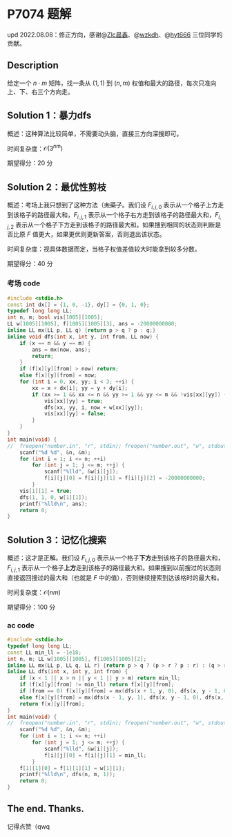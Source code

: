 # P7074 题解

upd 2022.08.08：修正方向，感谢@[Zlc晨鑫](https://www.luogu.com.cn/user/297555)、@[wzkdh](https://www.luogu.com.cn/user/235121)、@[hyt666](https://www.luogu.com.cn/user/280999) 三位同学的贡献。

## Description
给定一个 $n\cdot m$ 矩阵，找一条从 $(1,1)$ 到 $(n,m)$ 权值和最大的路径，每次只准向上、下、右三个方向走。

## $\text{Solution\ 1}$：暴力$\text{dfs}$
概述：这种算法比较简单，不需要动头脑，直接三方向深搜即可。

时间复杂度：$\mathcal{O}(3^{nm})$

期望得分：$20$ 分

## $\text{Solution\ 2}$：最优性剪枝
概述：考场上我只想到了这种方法（~~太菜了~~。我们设 $F_{i,j,0}$ 表示从一个格子上方走到该格子的路径最大和，$F_{i,j,1}$ 表示从一个格子右方走到该格子的路径最大和，$F_{i,j,2}$ 表示从一个格子下方走到该格子的路径最大和。如果搜到相同的状态则判断是否比原 $F$ 值更大，如果更优则更新答案，否则退出该状态。

时间复杂度：视具体数据而定，当格子权值差值较大时能拿到较多分数。

期望得分：$40$ 分

### 考场 $\text{code}$
```cpp
#include <stdio.h>
const int dx[] = {1, 0, -1}, dy[] = {0, 1, 0};
typedef long long LL;
int n, m; bool vis[1005][1005];
LL w[1005][1005], f[1005][1005][3], ans = -20000000000;
inline LL mx(LL p, LL q) {return p > q ? p : q;}
inline void dfs(int x, int y, int from, LL now) {
	if (x == n && y == m) {
		ans = mx(now, ans);
		return;
	}
	if (f[x][y][from] > now) return;
	else f[x][y][from] = now;
	for (int i = 0, xx, yy; i < 3; ++i) {
		xx = x + dx[i]; yy = y + dy[i];
		if (xx >= 1 && xx <= n && yy >= 1 && yy <= m && !vis[xx][yy]) {
			vis[xx][yy] = true;
			dfs(xx, yy, i, now + w[xx][yy]);
			vis[xx][yy] = false;
		}
	}
}
int main(void) {
//	freopen("number.in", "r", stdin); freopen("number.out", "w", stdout);
	scanf("%d %d", &n, &m);
	for (int i = 1; i <= n; ++i)
		for (int j = 1; j <= m; ++j) {
			scanf("%lld", &w[i][j]);
			f[i][j][0] = f[i][j][1] = f[i][j][2] = -20000000000;
		}
	vis[1][1] = true;
	dfs(1, 1, 0, w[1][1]);
	printf("%lld\n", ans);
	return 0;
}
```

## $\text{Solution\ 3}$：记忆化搜索
概述：这才是正解。我们设 $F_{i,j,0}$ 表示从一个格子**下方**走到该格子的路径最大和，$F_{i,j,1}$ 表示从一个格子**上方**走到该格子的路径最大和。如果搜到以前搜过的状态则直接返回搜过的最大和（也就是 $F$ 中的值），否则继续搜索到达该格时的最大和。

时间复杂度：$\mathcal{O}(nm)$

期望得分：$100$ 分

### $\text{ac\ code}$
```cpp
#include <stdio.h>
typedef long long LL;
const LL min_ll = -1e18;
int n, m; LL w[1005][1005], f[1005][1005][2];
inline LL mx(LL p, LL q, LL r) {return p > q ? (p > r ? p : r) : (q > r ? q : r);}
inline LL dfs(int x, int y, int from) {
    if (x < 1 || x > n || y < 1 || y > m) return min_ll;
    if (f[x][y][from] != min_ll) return f[x][y][from];
    if (from == 0) f[x][y][from] = mx(dfs(x + 1, y, 0), dfs(x, y - 1, 0), dfs(x, y - 1, 1)) + w[x][y];
    else f[x][y][from] = mx(dfs(x - 1, y, 1), dfs(x, y - 1, 0), dfs(x, y - 1, 1)) + w[x][y];
    return f[x][y][from];
}
int main(void) {
//	freopen("number.in", "r", stdin); freopen("number.out", "w", stdout);
	scanf("%d %d", &n, &m);
	for (int i = 1; i <= n; ++i)
		for (int j = 1; j <= m; ++j) {
			scanf("%lld", &w[i][j]);
			f[i][j][0] = f[i][j][1] = min_ll;
		}
    f[1][1][0] = f[1][1][1] = w[1][1];
	printf("%lld\n", dfs(n, m, 1));
	return 0;
}
```

## The end. Thanks.
记得点赞（qwq